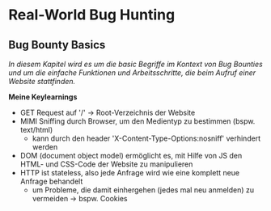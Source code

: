 # Real-World Bug Hunting

## Bug Bounty Basics

*In diesem Kapitel wird es um die basic Begriffe im Kontext von Bug Bounties und um die einfache Funktionen und Arbeitsschritte, die beim Aufruf einer Website stattfinden.*

__Meine Keylearnings__

- GET Request auf '/' -> Root-Verzeichnis der Website
- MIMI Sniffing durch Browser, um den Medientyp zu bestimmen (bspw. text/html)
    - kann durch den header 'X-Content-Type-Options:nosniff' verhindert werden
- DOM (document object model) ermöglicht es, mit Hilfe von JS den HTML- und CSS-Code der Website zu manipulieren
- HTTP ist stateless, also jede Anfrage wird wie eine komplett neue Anfrage behandelt
    - um Probleme, die damit einhergehen (jedes mal neu anmelden) zu vermeiden -> bspw. Cookies